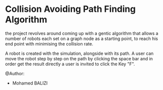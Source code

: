 # Collision Avoiding Path Finding Algorithm

the project revolves around coming up with a gentic algorithm that allows a number of robots each set on a graph node as a starting point, 
to reach his end point with minimising the collision rate.


A robot is created with the simulation, alongside with its path. 
A user can move the robot step by step on the path by clicking the space bar and in order get the result directly a user is invited to click the Key "F".




@Author:
- Mohamed BALIZI

